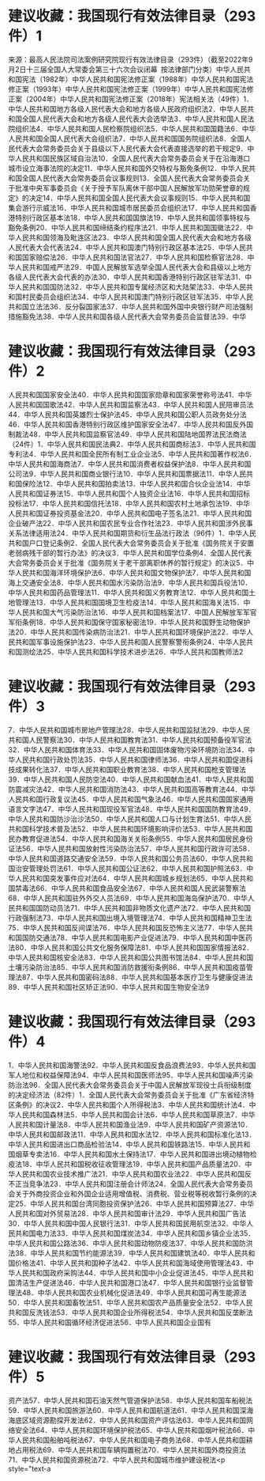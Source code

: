 # 建议收藏：我国现行有效法律目录（293件）1

来源：最高人民法院司法案例研究院现行有效法律目录（293件）（截至2022年9月2日十三届全国人大常委会第三十六次会议闭幕 按法律部门分类）中华人民共和国宪法（1982年）中华人民共和国宪法修正案（1988年）中华人民共和国宪法修正案（1993年）中华人民共和国宪法修正案（1999年）中华人民共和国宪法修正案（2004年）中华人民共和国宪法修正案（2018年）宪法相关法（49件）1．中华人民共和国地方各级人民代表大会和地方各级人民政府组织法2．中华人民共和国全国人民代表大会和地方各级人民代表大会选举法3．中华人民共和国人民法院组织法4．中华人民共和国人民检察院组织法5．中华人民共和国国籍法6．中华人民共和国全国人民代表大会组织法7．中华人民共和国国务院组织法8．全国人民代表大会常务委员会关于县级以下人民代表大会代表直接选举的若干规定9．中华人民共和国民族区域自治法10．全国人民代表大会常务委员会关于在沿海港口城市设立海事法院的决定11．中华人民共和国外交特权与豁免条例12．中华人民共和国全国人民代表大会常务委员会议事规则13．全国人民代表大会常务委员会关于批准中央军事委员会《关于授予军队离休干部中国人民解放军功勋荣誉章的规定》的决定14．中华人民共和国全国人民代表大会议事规则15．中华人民共和国集会游行示威法16．中华人民共和国城市居民委员会组织法17．中华人民共和国香港特别行政区基本法18．中华人民共和国国旗法19．中华人民共和国领事特权与豁免条例20．中华人民共和国缔结条约程序法21．中华人民共和国国徽法22．中华人民共和国领海及毗连区法23．中华人民共和国全国人民代表大会和地方各级人民代表大会代表法24．中华人民共和国澳门特别行政区基本法25．中华人民共和国国家赔偿法26．中华人民共和国法官法27．中华人民共和国检察官法28．中华人民共和国戒严法29．中国人民解放军选举全国人民代表大会和县级以上地方各级人民代表大会代表的办法30．中华人民共和国香港特别行政区驻军法31．中华人民共和国国防法32．中华人民共和国专属经济区和大陆架法33．中华人民共和国村民委员会组织法34．中华人民共和国澳门特别行政区驻军法35．中华人民共和国立法法36．反分裂国家法37．中华人民共和国外国中央银行财产司法强制措施豁免法38．中华人民共和国各级人民代表大会常务委员会监督法39．中华

# 建议收藏：我国现行有效法律目录（293件）2

人民共和国国家安全法40．中华人民共和国国家勋章和国家荣誉称号法41．中华人民共和国国歌法42．中华人民共和国监察法43．中华人民共和国人民陪审员法44．中华人民共和国英雄烈士保护法45．中华人民共和国公职人员政务处分法46．中华人民共和国香港特别行政区维护国家安全法47．中华人民共和国反外国制裁法48．中华人民共和国监察官法49．中华人民共和国陆地国界法民法商法（24件）1．中华人民共和国民法典2．中华人民共和国商标法3．中华人民共和国专利法4．中华人民共和国全民所有制工业企业法5．中华人民共和国著作权法6．中华人民共和国海商法7．中华人民共和国消费者权益保护法8．中华人民共和国公司法9．中华人民共和国商业银行法10．中华人民共和国票据法11．中华人民共和国保险法12．中华人民共和国拍卖法13．中华人民共和国合伙企业法14．中华人民共和国证券法15．中华人民共和国个人独资企业法16．中华人民共和国招标投标法17．中华人民共和国信托法18．中华人民共和国农村土地承包法19．中华人民共和国证券投资基金法20．中华人民共和国电子签名法21．中华人民共和国企业破产法22．中华人民共和国农民专业合作社法23．中华人民共和国涉外民事关系法律适用法24．中华人民共和国期货和衍生品法行政法（96件）1．中华人民共和国户口登记条例2．全国人民代表大会常务委员会关于批准《国务院关于安置老弱病残干部的暂行办法》的决议3．中华人民共和国学位条例4．全国人民代表大会常务委员会关于批准《国务院关于老干部离职休养的暂行规定》的决议5．中华人民共和国海洋环境保护法6．中华人民共和国文物保护法7．中华人民共和国海上交通安全法8．中华人民共和国水污染防治法9．中华人民共和国兵役法10．中华人民共和国药品管理法11．中华人民共和国义务教育法12．中华人民共和国土地管理法13．中华人民共和国国境卫生检疫法14．中华人民共和国海关法15．中华人民共和国大气污染防治法16．中华人民共和国档案法17．中国人民解放军军官军衔条例18．中华人民共和国保守国家秘密法19．中华人民共和国野生动物保护法20．中华人民共和国传染病防治法21．中华人民共和国环境保护法22．中华人民共和国军事设施保护法23．中华人民共和国人民警察警衔条例24．中华人民共和国测绘法25．中华人民共和国科学技术进步法26．中华人民共和国教师法2

# 建议收藏：我国现行有效法律目录（293件）3

7．中华人民共和国城市房地产管理法28．中华人民共和国监狱法29．中华人民共和国人民警察法30．中华人民共和国教育法31．中华人民共和国预备役军官法32．中华人民共和国体育法33．中华人民共和国固体废物污染环境防治法34．中华人民共和国行政处罚法35．中华人民共和国律师法36．中华人民共和国促进科技成果转化法37．中华人民共和国职业教育法38．中华人民共和国枪支管理法39．中华人民共和国人民防空法40．中华人民共和国献血法41．中华人民共和国防震减灾法42．中华人民共和国消防法43．中华人民共和国高等教育法44．中华人民共和国行政复议法45．中华人民共和国气象法46．中华人民共和国国家通用语言文字法47．中华人民共和国现役军官法48．中华人民共和国国防教育法49．中华人民共和国防沙治沙法50．中华人民共和国人口与计划生育法51．中华人民共和国科学技术普及法52．中华人民共和国环境影响评价法53．中华人民共和国民办教育促进法54．中华人民共和国海关关衔条例55．中华人民共和国居民身份证法56．中华人民共和国放射性污染防治法57．中华人民共和国行政许可法58．中华人民共和国道路交通安全法59．中华人民共和国公务员法60．中华人民共和国治安管理处罚法61．中华人民共和国公证法62．中华人民共和国护照法63．中华人民共和国突发事件应对法64．中华人民共和国城乡规划法65．中华人民共和国禁毒法66．中华人民共和国食品安全法67．中华人民共和国人民武装警察法68．中华人民共和国驻外外交人员法69．中华人民共和国海岛保护法70．中华人民共和国国防动员法71．中华人民共和国非物质文化遗产法72．中华人民共和国行政强制法73．中华人民共和国出境入境管理法74．中华人民共和国精神卫生法75．中华人民共和国反间谍法76．中华人民共和国反恐怖主义法77．中华人民共和国国防交通法78．中华人民共和国电影产业促进法79．中华人民共和国中医药法80．中华人民共和国公共文化服务保障法81．中华人民共和国国家情报法82．中华人民共和国核安全法83．中华人民共和国公共图书馆法84．中华人民共和国土壤污染防治法85．中华人民共和国消防救援衔条例86．中华人民共和国疫苗管理法87．中华人民共和国密码法88．中华人民共和国基本医疗卫生与健康促进法89．中华人民共和国社区矫正法90．中华人民共和国生物安全法9

# 建议收藏：我国现行有效法律目录（293件）4

1．中华人民共和国海警法92．中华人民共和国反食品浪费法93．中华人民共和国军人地位和权益保障法94．中华人民共和国医师法95．中华人民共和国噪声污染防治法96．全国人民代表大会常务委员会关于中国人民解放军现役士兵衔级制度的决定经济法（82件）1．全国人民代表大会常务委员会关于批准《广东省经济特区条例》的决议2．中华人民共和国个人所得税法3．中华人民共和国统计法4．中华人民共和国森林法5．中华人民共和国会计法6．中华人民共和国草原法7．中华人民共和国计量法8．中华人民共和国渔业法9．中华人民共和国矿产资源法10．中华人民共和国邮政法11．中华人民共和国水法12．中华人民共和国标准化法13．中华人民共和国进出口商品检验法14．中华人民共和国铁路法15．中华人民共和国烟草专卖法16．中华人民共和国水土保持法17．中华人民共和国进出境动植物检疫法18．中华人民共和国税收征收管理法19．中华人民共和国产品质量法20．中华人民共和国农业技术推广法21．中华人民共和国农业法22．中华人民共和国反不正当竞争法23．中华人民共和国注册会计师法24．全国人民代表大会常务委员会关于外商投资企业和外国企业适用增值税、消费税、营业税等税收暂行条例的决定25．中华人民共和国台湾同胞投资保护法26．中华人民共和国预算法27．中华人民共和国对外贸易法28．中华人民共和国审计法29．中华人民共和国广告法30．中华人民共和国中国人民银行法31．中华人民共和国民用航空法32．中华人民共和国电力法33．中华人民共和国煤炭法34．中华人民共和国乡镇企业法35．中华人民共和国公路法36．中华人民共和国动物防疫法37．中华人民共和国防洪法38．中华人民共和国节约能源法39．中华人民共和国建筑法40．中华人民共和国价格法41．中华人民共和国种子法42．中华人民共和国海域使用管理法43．中华人民共和国政府采购法44．中华人民共和国中小企业促进法45．中华人民共和国清洁生产促进法46．中华人民共和国港口法47．中华人民共和国银行业监督管理法48．中华人民共和国农业机械化促进法49．中华人民共和国可再生能源法50．中华人民共和国畜牧法51．中华人民共和国农产品质量安全法52．中华人民共和国反洗钱法53．中华人民共和国企业所得税法54．中华人民共和国反垄断法55．中华人民共和国循环经济促进法56．中华人民共和国企业国有

# 建议收藏：我国现行有效法律目录（293件）5

资产法57．中华人民共和国石油天然气管道保护法58．中华人民共和国车船税法59．中华人民共和国旅游法60．中华人民共和国航道法61．中华人民共和国深海海底区域资源勘探开发法62．中华人民共和国资产评估法63．中华人民共和国网络安全法64．中华人民共和国环境保护税法65．中华人民共和国烟叶税法66．中华人民共和国船舶吨税法67．中华人民共和国电子商务法68．中华人民共和国耕地占用税法69．中华人民共和国车辆购置税法70．中华人民共和国外商投资法71．中华人民共和国资源税法72．中华人民共和国城市维护建设税法<p style="text-a

